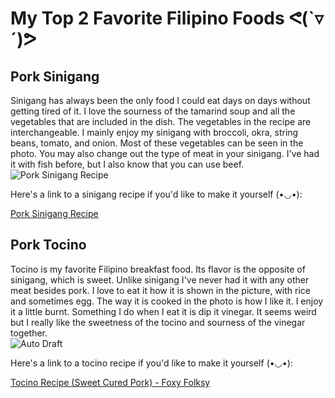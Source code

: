 # My Top 2 Favorite Filipino Foods ᕙ(`▿´)ᕗ
## Pork Sinigang
Sinigang has always been the only food I could eat days on days without getting tired of it. I love the sourness of the tamarind soup and all the vegetables that are included in the dish. The vegetables in the recipe are interchangeable. I mainly enjoy my sinigang with broccoli, okra, string beans, tomato, and onion. Most of these vegetables can be seen in the photo. You may also change out the type of meat in your sinigang. I've had it with fish before, but I also know that you can use beef.  
![Pork Sinigang Recipe](https://panlasangpinoy.com/wp-content/uploads/2018/11/Pork-Sinigang-Recipe-500x500.jpg)

Here's a link to a sinigang recipe if you'd like to make it yourself (•◡•):

[Pork Sinigang Recipe](https://panlasangpinoy.com/pork-sinigang-na-baboy-recipe/#recipe)
## Pork Tocino
Tocino is my favorite Filipino breakfast food. Its flavor is the opposite of sinigang, which is sweet. Unlike sinigang I've never had it with any other meat besides pork. I love to eat it how it is shown in the picture, with rice and sometimes egg. The way it is cooked in the photo is how I like it. I enjoy it a little burnt. Something I do when I eat it is dip it vinegar. It seems weird but I really like the sweetness of the tocino and sourness of the vinegar together.  
![Auto Draft](https://ayellowbowl.com/wp-content/uploads/2020/02/IMG_5523.jpg)

Here's a link to a tocino recipe if you'd like to make it yourself (•◡•):

[Tocino Recipe (Sweet Cured Pork) - Foxy Folksy](https://www.foxyfolksy.com/tocino-recipe-sweet-cured-pork/)
